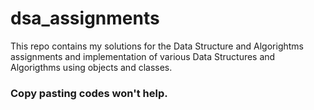 # dsa_assignments
This repo contains my solutions for the Data Structure and Algorightms assignments and implementation of various Data Structures and Algorigthms using objects and classes.


### Copy pasting codes won't help.
